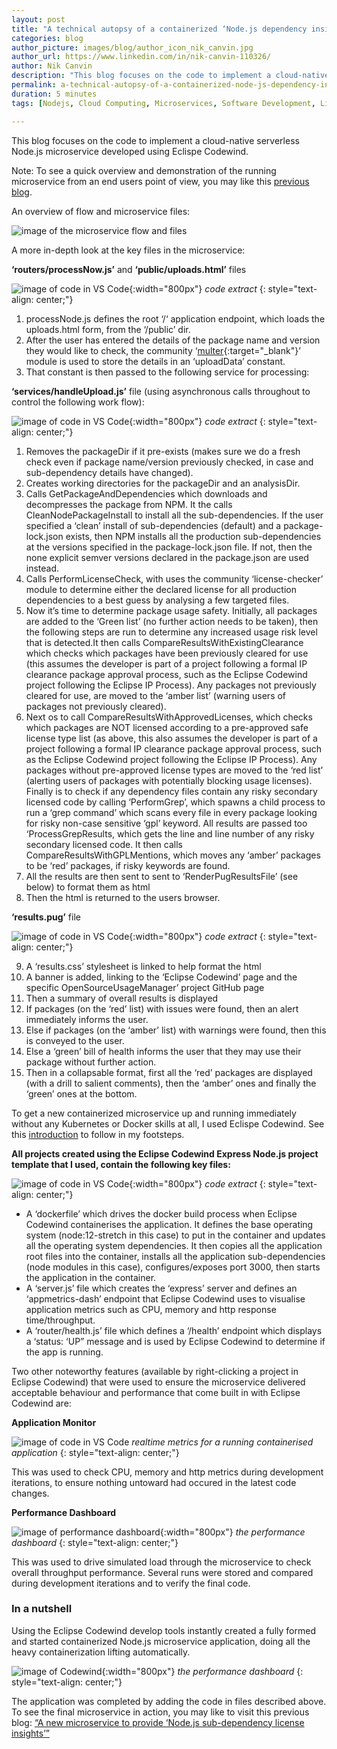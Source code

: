 ```yaml
---
layout: post
title: "A technical autopsy of a containerized ‘Node.js dependency insights’ microservice application"
categories: blog
author_picture: images/blog/author_icon_nik_canvin.jpg
author_url: https://www.linkedin.com/in/nik-canvin-110326/
author: Nik Canvin
description: "This blog focuses on the code to implement a cloud-native serverless Node.js microservice developed using Eclispe Codewind."
permalink: a-technical-autopsy-of-a-containerized-node-js-dependency-insights-microservice-application.html
duration: 5 minutes
tags: [Nodejs, Cloud Computing, Microservices, Software Development, Licensing]

---
```

This blog focuses on the code to implement a cloud-native serverless Node.js microservice developed using Eclispe Codewind.

Note: To see a quick overview and demonstration of the running microservice from an end users point of view, you may like this [previous blog](/codewind/a-new-microservice-to-provide-node-js-sub-dependency-license-insights.html).

An overview of flow and microservice files:

![image of the microservice flow and files](images/blog/technicalautopsy_1.gif)

A more in-depth look at the key files in the microservice:

**‘routers/processNow.js’** and **‘public/uploads.html’** files

![image of code in VS Code](images/blog/technicalautopsy_2.png){:width="800px"}
*code extract*
{: style="text-align: center;"}

1. processNode.js defines the root ‘/‘ application endpoint, which loads the uploads.html form, from the ‘/public’ dir.
2. After the user has entered the details of the package name and version they would like to check, the community ‘[multer](https://www.npmjs.com/package/multer){:target="_blank"}’ module is used to store the details in an ‘uploadData’ constant.
3. That constant is then passed to the following service for processing:

**‘services/handleUpload.js’** file (using asynchronous calls throughout to control the following work flow):

![image of code in VS Code](images/blog/technicalautopsy_3.png){:width="800px"}
*code extract*
{: style="text-align: center;"}

1. Removes the packageDir if it pre-exists (makes sure we do a fresh check even if package name/version previously checked, in case and sub-dependency details have changed).
2. Creates working directories for the packageDir and an analysisDir.
3. Calls GetPackageAndDependencies which downloads and decompresses the package from NPM. It the calls CleanNodePackageInstall to install all the sub-dependencies. If the user specified a ‘clean’ install of sub-dependencies (default) and a package-lock.json exists, then NPM installs all the production sub-dependencies at the versions specified in the package-lock.json file. If not, then the none explicit semver versions declared in the package.json are used instead.
4. Calls PerformLicenseCheck, with uses the community ‘license-checker’ module to determine either the declared license for all production dependencies to a best guess by analysing a few targeted files.
5. Now it’s time to determine package usage safety. Initially, all packages are added to the ‘Green list’ (no further action needs to be taken), then the following steps are run to determine any increased usage risk level that is detected.It then calls CompareResultsWithExistingClearance which checks which packages have been previously cleared for use (this assumes the developer is part of a project following a formal IP clearance package approval process, such as the Eclipse Codewind project following the Eclipse IP Process). Any packages not previously cleared for use, are moved to the ‘amber list’ (warning users of packages not previously cleared).
6. Next os to call CompareResultsWithApprovedLicenses, which checks which packages are NOT licensed according to a pre-approved safe license type list (as above, this also assumes the developer is part of a project following a formal IP clearance package approval process, such as the Eclipse Codewind project following the Eclipse IP Process). Any packages without pre-approved license types are moved to the ‘red list’ (alerting users of packages with potentially blocking usage licenses). Finally is to check if any dependency files contain any risky secondary licensed code by calling ‘PerformGrep’, which spawns a child process to run a ‘grep command’ which scans every file in every package looking for risky non-case sensitive ‘gpl’ keyword. All results are passed too ‘ProcessGrepResults, which gets the line and line number of any risky secondary licensed code. It then calls CompareResultsWithGPLMentions, which moves any ‘amber’ packages to be ‘red’ packages, if risky keywords are found.
7. All the results are then sent to sent to ‘RenderPugResultsFile’ (see below) to format them as html
8. Then the html is returned to the users browser.

**‘results.pug’** file

![image of code in VS Code](images/blog/technicalautopsy_4.png){:width="800px"}
*code extract*
{: style="text-align: center;"}

9. A ‘results.css’ stylesheet is linked to help format the html
10. A banner is added, linking to the ‘Eclipse Codewind’ page and the specific OpenSourceUsageManager’ project GitHub page
11. Then a summary of overall results is displayed
12. If packages (on the ‘red’ list) with issues were found, then an alert immediately informs the user.
13. Else if packages (on the ‘amber’ list) with warnings were found, then this is conveyed to the user.
14. Else a ‘green’ bill of health informs the user that they may use their package without further action.
15. Then in a collapsable format, first all the ‘red’ packages are displayed (with a drill to salient comments), then the ‘amber’ ones and finally the ‘green’ ones at the bottom.

To get a new containerized microservice up and running immediately without any Kubernetes or Docker skills at all, I used Eclispe Codewind. See this [introduction](/codewind/introduction-to-eclipse-codewind-build-high-quality-cloud-native-applications-faster.html) to follow in my footsteps.

**All projects created using the Eclipse Codewind Express Node.js project template that I used, contain the following key files:**

![image of code in VS Code](images/blog/technicalautopsy_5.png){:width="800px"}
*code extract*
{: style="text-align: center;"}

- A ‘dockerfile’ which drives the docker build process when Eclipse Codewind containerises the application. It defines the base operating system (node:12-stretch in this case) to put in the container and updates all the operating system dependencies. It then copies all the application root files into the container, installs all the application sub-dependencies (node modules in this case), configures/exposes port 3000, then starts the application in the container.
- A ‘server.js’ file which creates the ‘express’ server and defines an ‘appmetrics-dash’ endpoint that Eclipse Codewind uses to visualise application metrics such as CPU, memory and http response time/throughput.
- A ‘router/health.js’ file which defines a ‘/health’ endpoint which displays a ‘status: ‘UP” message and is used by Eclipse Codewind to determine if the app is running.

Two other noteworthy features (available by right-clicking a project in Eclipse Codewind) that were used to ensure the microservice delivered acceptable behaviour and performance that come built in with Eclipse Codewind are:

**Application Monitor**

![image of code in VS Code](images/blog/technicalautopsy_6.gif)
*realtime metrics for a running containerised application*
{: style="text-align: center;"}

This was used to check CPU, memory and http metrics during development iterations, to ensure nothing untoward had occured in the latest code changes.

**Performance Dashboard**

![image of performance dashboard](images/blog/technicalautopsy_7.png){:width="800px"}
*the performance dashboard*
{: style="text-align: center;"}

This was used to drive simulated load through the microservice to check overall throughput performance. Several runs were stored and compared during development iterations and to verify the final code.

### In a nutshell
Using the Eclipse Codewind develop tools instantly created a fully formed and started containerized Node.js microservice application, doing all the heavy containerization lifting automatically.

![image of Codewind](images/blog/technicalautopsy_8.png){:width="800px"}
*the performance dashboard*
{: style="text-align: center;"}

The application was completed by adding the code in files described above.
To see the final microservice in action, you may like to visit this previous blog: [“A new microservice to provide ‘Node.js sub-dependency license insights’”](/codewind/a-new-microservice-to-provide-node-js-sub-dependency-license-insights.html)